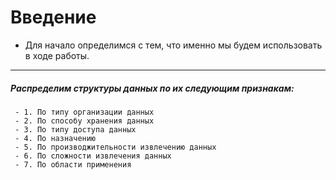 # Введение

- Для начало определимся с тем, что именно мы будем использовать в ходе работы.
---

  ##### Распределим структуры данных по их следующим признакам:
     - 1. По типу организации данных
     - 2. По способу хранения данных
     - 3. По типу доступа данных
     - 4. По назначению
     - 5. По производжительности извлечению данных
     - 6. По сложности извлечения данных
     - 7. По области применения

